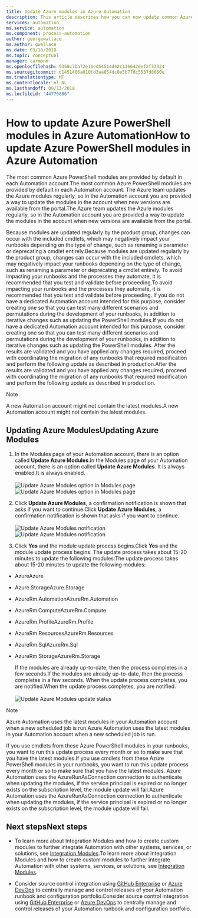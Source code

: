 ```yaml
---
title: Update Azure modules in Azure Automation
description: This article describes how you can now update common Azure PowerShell modules provided by default in Azure Automation.
services: automation
ms.service: automation
ms.component: process-automation
author: georgewallace
ms.author: gwallace
ms.date: 03/16/2018
ms.topic: conceptual
manager: carmonm
ms.openlocfilehash: 9358c7ba72e16ed54514d42c1366420ef2f37324
ms.sourcegitcommit: d1451406a010fd3aa854dc8e5b77dc5537d8050e
ms.translationtype: MT
ms.contentlocale: nl-NL
ms.lasthandoff: 09/13/2018
ms.locfileid: "44776886"
---
```

# <a name="how-to-update-azure-powershell-modules-in-azure-automation"></a><span data-ttu-id="daccf-103">How to update Azure PowerShell modules in Azure Automation</span><span class="sxs-lookup"><span data-stu-id="daccf-103">How to update Azure PowerShell modules in Azure Automation</span></span>

<span data-ttu-id="daccf-104">The most common Azure PowerShell modules are provided by default in each Automation account.</span><span class="sxs-lookup"><span data-stu-id="daccf-104">The most common Azure PowerShell modules are provided by default in each Automation account.</span></span> <span data-ttu-id="daccf-105">The Azure team updates the Azure modules regularly, so in the Automation account you are provided a way to update the modules in the account when new versions are available from the portal.</span><span class="sxs-lookup"><span data-stu-id="daccf-105">The Azure team updates the Azure modules regularly, so in the Automation account you are provided a way to update the modules in the account when new versions are available from the portal.</span></span>

<span data-ttu-id="daccf-106">Because modules are updated regularly by the product group, changes can occur with the  included cmdlets, which may negatively impact your runbooks depending on the type of change, such as renaming a parameter or deprecating a cmdlet entirely.</span><span class="sxs-lookup"><span data-stu-id="daccf-106">Because modules are updated regularly by the product group, changes can occur with the  included cmdlets, which may negatively impact your runbooks depending on the type of change, such as renaming a parameter or deprecating a cmdlet entirely.</span></span> <span data-ttu-id="daccf-107">To avoid impacting your runbooks and the processes they automate, it is recommended that you test and validate before proceeding.</span><span class="sxs-lookup"><span data-stu-id="daccf-107">To avoid impacting your runbooks and the processes they automate, it is recommended that you test and validate before proceeding.</span></span> <span data-ttu-id="daccf-108">If you do not have a dedicated Automation account intended for this purpose, consider creating one so that you can test many different scenarios and permutations during the development of your runbooks, in addition to iterative changes such as updating the PowerShell modules.</span><span class="sxs-lookup"><span data-stu-id="daccf-108">If you do not have a dedicated Automation account intended for this purpose, consider creating one so that you can test many different scenarios and permutations during the development of your runbooks, in addition to iterative changes such as updating the PowerShell modules.</span></span> <span data-ttu-id="daccf-109">After the results are validated and you have applied any changes required, proceed with coordinating the migration of any runbooks that required modification and perform the following update as described in production.</span><span class="sxs-lookup"><span data-stu-id="daccf-109">After the results are validated and you have applied any changes required, proceed with coordinating the migration of any runbooks that required modification and perform the following update as described in production.</span></span>

> [!NOTE]
> <span data-ttu-id="daccf-110">A new Automation account might not contain the latest modules.</span><span class="sxs-lookup"><span data-stu-id="daccf-110">A new Automation account might not contain the latest modules.</span></span>

## <a name="updating-azure-modules"></a><span data-ttu-id="daccf-111">Updating Azure Modules</span><span class="sxs-lookup"><span data-stu-id="daccf-111">Updating Azure Modules</span></span>

1. <span data-ttu-id="daccf-112">In the Modules page of your Automation account, there is an option called **Update Azure Modules**.</span><span class="sxs-lookup"><span data-stu-id="daccf-112">In the Modules page of your Automation account, there is an option called **Update Azure Modules**.</span></span> <span data-ttu-id="daccf-113">It is always enabled.</span><span class="sxs-lookup"><span data-stu-id="daccf-113">It is always enabled.</span></span><br><br> <span data-ttu-id="daccf-114">![Update Azure Modules option in Modules page](media/automation-update-azure-modules/automation-update-azure-modules-option.png)</span><span class="sxs-lookup"><span data-stu-id="daccf-114">![Update Azure Modules option in Modules page](media/automation-update-azure-modules/automation-update-azure-modules-option.png)</span></span>

2. <span data-ttu-id="daccf-115">Click **Update Azure Modules**, a confirmation notification is shown that asks if you want to continue.</span><span class="sxs-lookup"><span data-stu-id="daccf-115">Click **Update Azure Modules**, a confirmation notification is shown that asks if you want to continue.</span></span><br><br> <span data-ttu-id="daccf-116">![Update Azure Modules notification](media/automation-update-azure-modules/automation-update-azure-modules-popup.png)</span><span class="sxs-lookup"><span data-stu-id="daccf-116">![Update Azure Modules notification](media/automation-update-azure-modules/automation-update-azure-modules-popup.png)</span></span>

3. <span data-ttu-id="daccf-117">Click **Yes** and the module update process begins.</span><span class="sxs-lookup"><span data-stu-id="daccf-117">Click **Yes** and the module update process begins.</span></span> <span data-ttu-id="daccf-118">The update process takes about 15-20 minutes to update the following modules:</span><span class="sxs-lookup"><span data-stu-id="daccf-118">The update process takes about 15-20 minutes to update the following modules:</span></span>

  * <span data-ttu-id="daccf-119">Azure</span><span class="sxs-lookup"><span data-stu-id="daccf-119">Azure</span></span>
  * <span data-ttu-id="daccf-120">Azure.Storage</span><span class="sxs-lookup"><span data-stu-id="daccf-120">Azure.Storage</span></span>
  * <span data-ttu-id="daccf-121">AzureRm.Automation</span><span class="sxs-lookup"><span data-stu-id="daccf-121">AzureRm.Automation</span></span>
  * <span data-ttu-id="daccf-122">AzureRm.Compute</span><span class="sxs-lookup"><span data-stu-id="daccf-122">AzureRm.Compute</span></span>
  * <span data-ttu-id="daccf-123">AzureRm.Profile</span><span class="sxs-lookup"><span data-stu-id="daccf-123">AzureRm.Profile</span></span>
  * <span data-ttu-id="daccf-124">AzureRm.Resources</span><span class="sxs-lookup"><span data-stu-id="daccf-124">AzureRm.Resources</span></span>
  * <span data-ttu-id="daccf-125">AzureRm.Sql</span><span class="sxs-lookup"><span data-stu-id="daccf-125">AzureRm.Sql</span></span>
  * <span data-ttu-id="daccf-126">AzureRm.Storage</span><span class="sxs-lookup"><span data-stu-id="daccf-126">AzureRm.Storage</span></span>

    <span data-ttu-id="daccf-127">If the modules are already up-to-date, then the process completes in a few seconds.</span><span class="sxs-lookup"><span data-stu-id="daccf-127">If the modules are already up-to-date, then the process completes in a few seconds.</span></span> <span data-ttu-id="daccf-128">When the update process completes, you are notified.</span><span class="sxs-lookup"><span data-stu-id="daccf-128">When the update process completes, you are notified.</span></span><br><br> ![Update Azure Modules update status](media/automation-update-azure-modules/automation-update-azure-modules-updatestatus.png)

> [!NOTE]
> <span data-ttu-id="daccf-130">Azure Automation uses the latest modules in your Automation account when a new scheduled job is run.</span><span class="sxs-lookup"><span data-stu-id="daccf-130">Azure Automation uses the latest modules in your Automation account when a new scheduled job is run.</span></span>    

<span data-ttu-id="daccf-131">If you use cmdlets from these Azure PowerShell modules in your runbooks, you want to run this update process every month or so to make sure that you have the latest modules.</span><span class="sxs-lookup"><span data-stu-id="daccf-131">If you use cmdlets from these Azure PowerShell modules in your runbooks, you want to run this update process every month or so to make sure that you have the latest modules.</span></span> <span data-ttu-id="daccf-132">Azure Automation uses the AzureRunAsConnection connection to authenticate when updating the modules, if the service principal is expired or no longer exists on the subscription level, the module update will fail.</span><span class="sxs-lookup"><span data-stu-id="daccf-132">Azure Automation uses the AzureRunAsConnection connection to authenticate when updating the modules, if the service principal is expired or no longer exists on the subscription level, the module update will fail.</span></span>

## <a name="next-steps"></a><span data-ttu-id="daccf-133">Next steps</span><span class="sxs-lookup"><span data-stu-id="daccf-133">Next steps</span></span>

* <span data-ttu-id="daccf-134">To learn more about Integration Modules and how to create custom modules to further integrate Automation with other systems, services, or solutions, see [Integration Modules](automation-integration-modules.md).</span><span class="sxs-lookup"><span data-stu-id="daccf-134">To learn more about Integration Modules and how to create custom modules to further integrate Automation with other systems, services, or solutions, see [Integration Modules](automation-integration-modules.md).</span></span>

* <span data-ttu-id="daccf-135">Consider source control integration using [GitHub Enterprise](automation-scenario-source-control-integration-with-github-ent.md) or [Azure DevOps](automation-scenario-source-control-integration-with-vsts.md) to centrally manage and control releases of your Automation runbook and configuration portfolio.</span><span class="sxs-lookup"><span data-stu-id="daccf-135">Consider source control integration using [GitHub Enterprise](automation-scenario-source-control-integration-with-github-ent.md) or [Azure DevOps](automation-scenario-source-control-integration-with-vsts.md) to centrally manage and control releases of your Automation runbook and configuration portfolio.</span></span>  
